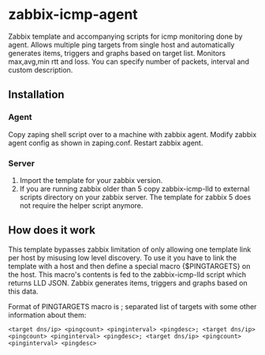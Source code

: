 # zabbix-icmp-agent
Zabbix template and accompanying scripts for icmp monitoring done by agent. Allows multiple ping targets from single host and automatically generates items, triggers and graphs based on target list. Monitors max,avg,min rtt and loss. You can specify number of packets, interval and custom description.

## Installation
### Agent
Copy zaping shell script over to a machine with zabbix agent. Modify zabbix agent config as shown in zaping.conf. Restart zabbix agent.

### Server
1. Import the template for your zabbix version.
2. If you are running zabbix older than 5 copy zabbix-icmp-lld to external scripts directory on your zabbix server. The template for zabbix 5 does not require the helper script anymore.

## How does it work
This template bypasses zabbix limitation of only allowing one template link per host by misusing low level discovery. To use it you have to link the template with a host and then define a special macro {$PINGTARGETS} on the host. This macro's contents is fed to the zabbix-icmp-lld script which returns LLD JSON. Zabbix generates items, triggers and graphs based on this data.

Format of PINGTARGETS macro is ; separated list of targets with some other information about them:
```
<target dns/ip> <pingcount> <pinginterval> <pingdesc>; <target dns/ip> <pingcount> <pinginterval> <pingdesc>; <target dns/ip> <pingcount> <pinginterval> <pingdesc>
```

